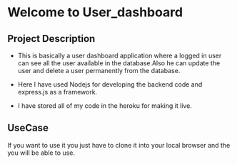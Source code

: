 # Welcome to User_dashboard


## Project Description

* This is basically a user dashboard application where a logged in user can see all the user available in the database.Also he can update the user and delete a user permanently from the database.

* Here I have used Nodejs for developing the backend code and express.js as a framework.

* I have stored all of my code in the heroku for making it live.


## UseCase
If you want to use it you just have to clone it into your local browser and the you will be able to use.

